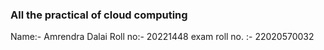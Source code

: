 ### All the practical of cloud computing 

Name:- Amrendra Dalai
Roll no:- 20221448
exam roll no. :- 22020570032






